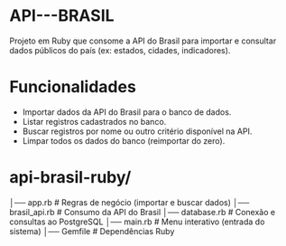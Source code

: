 # API---BRASIL

Projeto em Ruby que consome a API do Brasil para importar e consultar dados públicos do país (ex: estados, cidades, indicadores).

# Funcionalidades

- Importar dados da API do Brasil para o banco de dados.
- Listar registros cadastrados no banco.
- Buscar registros por nome ou outro critério disponível na API.
- Limpar todos os dados do banco (reimportar do zero).

# api-brasil-ruby/
│── app.rb             # Regras de negócio (importar e buscar dados)
│── brasil_api.rb      # Consumo da API do Brasil
│── database.rb        # Conexão e consultas ao PostgreSQL
│── main.rb            # Menu interativo (entrada do sistema)
│── Gemfile            # Dependências Ruby
